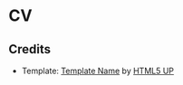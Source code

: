 # CV

## Credits

- Template: [Template Name](https://html5up.net/read-onlyk) by [HTML5 UP](https://html5up.net)
